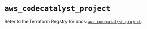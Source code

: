 # `aws_codecatalyst_project`

Refer to the Terraform Registry for docs: [`aws_codecatalyst_project`](https://registry.terraform.io/providers/hashicorp/aws/6.12.0/docs/resources/codecatalyst_project).
